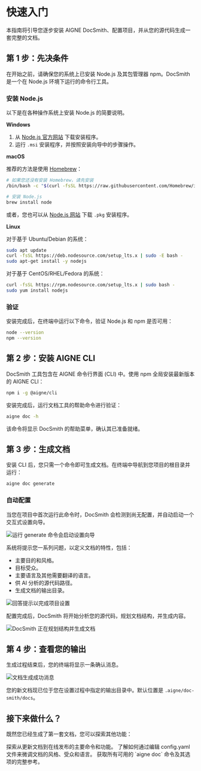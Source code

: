 # 快速入门

本指南将引导您逐步安装 AIGNE DocSmith、配置项目，并从您的源代码生成一套完整的文档。

## 第 1 步：先决条件

在开始之前，请确保您的系统上已安装 Node.js 及其包管理器 npm。DocSmith 是一个在 Node.js 环境下运行的命令行工具。

### 安装 Node.js

以下是在各种操作系统上安装 Node.js 的简要说明。

**Windows**
1.  从 [Node.js 官方网站](https://nodejs.org/) 下载安装程序。
2.  运行 `.msi` 安装程序，并按照安装向导中的步骤操作。

**macOS**

推荐的方法是使用 [Homebrew](https://brew.sh/)：

```bash 终端 icon=lucide:apple
# 如果您还没有安装 Homebrew，请先安装
/bin/bash -c "$(curl -fsSL https://raw.githubusercontent.com/Homebrew/install/HEAD/install.sh)"

# 安装 Node.js
brew install node
```

或者，您也可以从 [Node.js 网站](https://nodejs.org/) 下载 `.pkg` 安装程序。

**Linux**

对于基于 Ubuntu/Debian 的系统：

```bash 终端 icon=lucide:laptop
sudo apt update
curl -fsSL https://deb.nodesource.com/setup_lts.x | sudo -E bash -
sudo apt-get install -y nodejs
```

对于基于 CentOS/RHEL/Fedora 的系统：

```bash 终端 icon=lucide:laptop
curl -fsSL https://rpm.nodesource.com/setup_lts.x | sudo bash -
sudo yum install nodejs
```

### 验证

安装完成后，在终端中运行以下命令，验证 Node.js 和 npm 是否可用：

```bash 终端
node --version
npm --version
```

## 第 2 步：安装 AIGNE CLI

DocSmith 工具包含在 AIGNE 命令行界面 (CLI) 中。使用 npm 全局安装最新版本的 AIGNE CLI：

```bash 终端 icon=logos:npm
npm i -g @aigne/cli
```

安装完成后，运行文档工具的帮助命令进行验证：

```bash 终端
aigne doc -h
```

该命令将显示 DocSmith 的帮助菜单，确认其已准备就绪。

## 第 3 步：生成文档

安装 CLI 后，您只需一个命令即可生成文档。在终端中导航到您项目的根目录并运行：

```bash 终端 icon=lucide:sparkles
aigne doc generate
```

### 自动配置

当您在项目中首次运行此命令时，DocSmith 会检测到尚无配置，并自动启动一个交互式设置向导。

![运行 generate 命令会启动设置向导](https://docsmith.aigne.io/image-bin/uploads/0c45a32667c5250e54194a61d9495965.png)

系统将提示您一系列问题，以定义文档的特性，包括：

- 主要目的和风格。
- 目标受众。
- 主要语言及其他需要翻译的语言。
- 供 AI 分析的源代码路径。
- 生成文档的输出目录。

![回答提示以完成项目设置](https://docsmith.aigne.io/image-bin/uploads/fbedbfa256036ad6375a6c18047a75ad.png)

配置完成后，DocSmith 将开始分析您的源代码，规划文档结构，并生成内容。

![DocSmith 正在规划结构并生成文档](https://docsmith.aigne.io/image-bin/uploads/d0766c19380a02eb8a6f8ce86a838849.png)

## 第 4 步：查看您的输出

生成过程结束后，您的终端将显示一条确认消息。

![文档生成成功消息](https://docsmith.aigne.io/image-bin/uploads/0967443611408ad9d0042793d590b8fd.png)

您的新文档现已位于您在设置过程中指定的输出目录中。默认位置是 `.aigne/doc-smith/docs`。

## 接下来做什么？

既然您已经生成了第一套文档，您可以探索其他功能：

<x-cards>
  <x-card data-title="核心功能" data-icon="lucide:box" data-href="/features">
    探索从更新文档到在线发布的主要命令和功能。
  </x-card>
  <x-card data-title="配置指南" data-icon="lucide:settings" data-href="/configuration">
    了解如何通过编辑 config.yaml 文件来微调文档的风格、受众和语言。
  </x-card>
  <x-card data-title="CLI 命令参考" data-icon="lucide:terminal" data-href="/cli-reference">
    获取所有可用的 `aigne doc` 命令及其选项的完整参考。
  </x-card>
</x-cards>